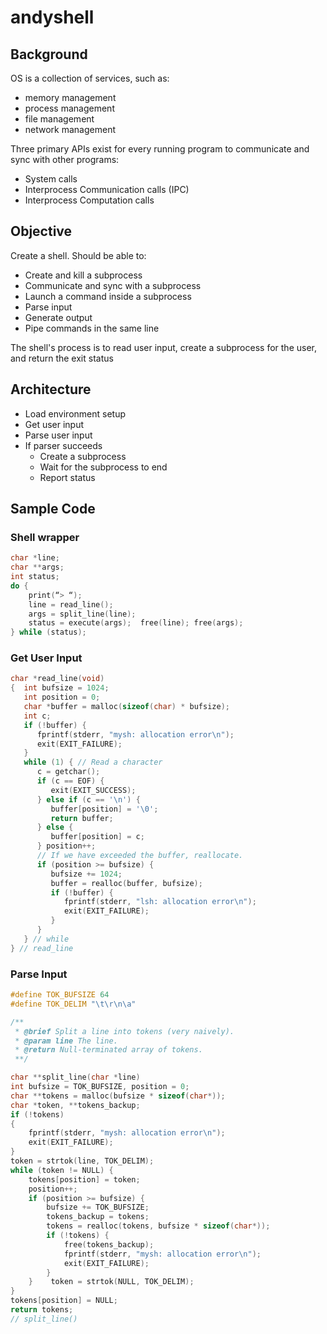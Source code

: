 # andyshell

## Background

OS is a collection of services, such as:

- memory management
- process management
- file management
- network management

Three primary APIs exist for every running program to communicate and sync with other programs:

- System calls
- Interprocess Communication calls (IPC)
- Interprocess Computation calls

## Objective

Create a shell. Should be able to:

- Create and kill a subprocess
- Communicate and sync with a subprocess
- Launch a command inside a subprocess
- Parse input
- Generate output
- Pipe commands in the same line

The shell's process is to read user input, create a subprocess for the user, and return the exit status

## Architecture

- Load environment setup
- Get user input
- Parse user input
- If parser succeeds
  - Create a subprocess
  - Wait for the subprocess to end
  - Report status

## Sample Code

### Shell wrapper

```c
char *line;
char **args;
int status;
do {
	print(“> “);
	line = read_line();
	args = split_line(line);
	status = execute(args);  free(line); free(args);
} while (status);
```

### Get User Input

```c
char *read_line(void)
{  int bufsize = 1024;  
   int position = 0;  
   char *buffer = malloc(sizeof(char) * bufsize);  
   int c;  
   if (!buffer) {    
      fprintf(stderr, "mysh: allocation error\n");    
      exit(EXIT_FAILURE);  
   }  
   while (1) { // Read a character    
      c = getchar();    
      if (c == EOF) {      
         exit(EXIT_SUCCESS);    
      } else if (c == '\n') {      
         buffer[position] = '\0';      
         return buffer;
      } else {      
         buffer[position] = c;    
      } position++;    
      // If we have exceeded the buffer, reallocate.    
      if (position >= bufsize) {      
         bufsize += 1024;      
         buffer = realloc(buffer, bufsize);      
         if (!buffer) {        
            fprintf(stderr, "lsh: allocation error\n");                 
            exit(EXIT_FAILURE);
         }    
      }  
   } // while
} // read_line
```

### Parse Input

```c
#define TOK_BUFSIZE 64
#define TOK_DELIM "\t\r\n\a"

/**
 * @brief Split a line into tokens (very naively).
 * @param line The line.
 * @return Null-terminated array of tokens.
 **/

char **split_line(char *line)
int bufsize = TOK_BUFSIZE, position = 0;  
char **tokens = malloc(bufsize * sizeof(char*));  
char *token, **tokens_backup;  
if (!tokens) 
{    
    fprintf(stderr, "mysh: allocation error\n");    
    exit(EXIT_FAILURE);  
}  
token = strtok(line, TOK_DELIM);  
while (token != NULL) {    
    tokens[position] = token;    
    position++;    
    if (position >= bufsize) {      
        bufsize += TOK_BUFSIZE;     
        tokens_backup = tokens;      
        tokens = realloc(tokens, bufsize * sizeof(char*));      
        if (!tokens) {		
            free(tokens_backup);        
            fprintf(stderr, "mysh: allocation error\n");          
            exit(EXIT_FAILURE);      
        }    
    }    token = strtok(NULL, TOK_DELIM);  
}  
tokens[position] = NULL;  
return tokens;
// split_line()
```
